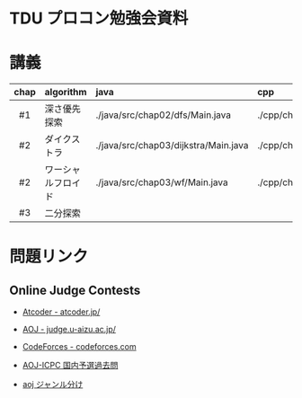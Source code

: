 TDU プロコン勉強会資料
===


# 講義


| chap    | algorithm               | java                                 | cpp                       |
| :-----: | :---------------------- | :---                                 | :-----                    |
| #1      | 深さ優先探索            | ./java/src/chap02/dfs/Main.java      | ./cpp/chap02_dfs.cpp      |
| #2      | ダイクストラ            | ./java/src/chap03/dijkstra/Main.java | ./cpp/chap03_dijkstra.cpp |
| #2      | ワーシャルフロイド      | ./java/src/chap03/wf/Main.java       | ./cpp/chap03_wf.cpp       |
| #3      | 二分探索                |                                      |                           |


# 問題リンク

## Online Judge Contests

* [Atcoder - atcoder.jp/](http://atcoder.jp/)
* [AOJ - judge.u-aizu.ac.jp/](http://judge.u-aizu.ac.jp/onlinejudge/index.jsp)
* [CodeForces - codeforces.com](http://codeforces.com/)


* [AOJ-ICPC 国内予選過去問](http://ichyo.jp/aoj-icpc/?aoj_rivals=&sort2_order=desc&year_max=&source4=0&aoj_username=&point_max=1200&sort1_order=asc&source2=0&source3=0&source1=1&point_min=100&sort2_by=num_aoj_acceptances&year_min=&sort1_by=point)
* [aoj ジャンル分け](http://d.hatena.ne.jp/otaks/20111026/1319629788)

